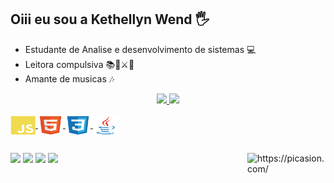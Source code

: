 ## Oiii eu sou a Kethellyn Wend 🖐
- Estudante de Analise e desenvolvimento de sistemas 💻
- Leitora compulsiva 📚🦇⚔🎃
- Amante de musicas 🎶


<div align="center">
  <a href="https://github.com/KethellynWend">
  <img height="180em" src="https://github-readme-stats.vercel.app/api?username=KethellynWend&show_icons=true&theme=dracula&include_all_commits=true&count_private=true"/>
  <img height="180em" src="https://github-readme-stats.vercel.app/api/top-langs/?username=KethellynWend&layout=compact&langs_count=7&theme=dracula"/>
</div>
<div style="display: inline_block"><br>
  <img align="center" alt="Wend-Js" height="30" width="40" src="https://raw.githubusercontent.com/devicons/devicon/master/icons/javascript/javascript-plain.svg">
  <img align="center" alt="Wend-HTML" height="30" width="40" src="https://raw.githubusercontent.com/devicons/devicon/master/icons/html5/html5-original.svg">
  <img align="center" alt="Wend-CSS" height="30" width="40" src="https://raw.githubusercontent.com/devicons/devicon/master/icons/css3/css3-original.svg">
  <img align="center" alt="Wend-JAVA" height="30" width="40" src="https://raw.githubusercontent.com/devicons/devicon/master/icons/java/java-original.svg">
 
 
</div>
  
  ##
 
<div> 
  <a href="https://instagram.com/kethellyn.wend" target="_blank"><img src="https://img.shields.io/badge/-Instagram-%23E4405F?style=for-the-badge&logo=instagram&logoColor=white" target="_blank"></a>
  <a href="https://discord.com/channels/@me" target="_blank"><img src="https://img.shields.io/badge/Discord-7289DA?style=for-the-badge&logo=discord&logoColor=white" target="_blank"></a> 
  <a href="https://www.linkedin.com/in/kethellyn-souza-3869931b0/" target="_blank"><img src="https://img.shields.io/badge/-LinkedIn-%230077B5?style=for-the-badge&logo=linkedin&logoColor=white" target="_blank"></a> 
  <a href = "mailto:kethellynwend.1@gmail.com"><img src="https://img.shields.io/badge/-Gmail-%23333?style=for-the-badge&logo=gmail&logoColor=white" target="_blank"></a>
  <a href="https://picasion.com/"><img src="https://i.picasion.com/pic91/708b466006a79ec142bd0dca7beca74c.gif" width="125" height="125" align="right" border="0" alt="https://picasion.com/" /></a><br /><a href="https://picasion.com/"></a>

</div>
